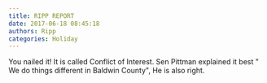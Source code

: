 ```yaml
---
title: RIPP REPORT
date: 2017-06-18 08:45:18
authors: Ripp
categories: Holiday
---
```


 You nailed it! It is called Conflict of Interest. Sen Pittman explained it best " We do things different in Baldwin County", He is also right.